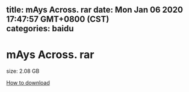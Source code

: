 
title: mAys Across. rar
date: Mon Jan 06 2020 17:47:57 GMT+0800 (CST)    
categories: baidu
---

# mAys Across. rar
size: 2.08 GB
 
 

[How to download](https://bpcam.bemobtrk.com/go/2ceec3aa-1ca2-46d6-b9ff-aaa5c184517c?jno=2483)